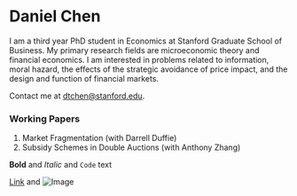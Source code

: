 
# Daniel Chen
I am a third year PhD student in Economics at Stanford Graduate School of Business. My primary research fields are microeconomic theory and financial economics. I am interested in problems related to information, moral hazard, the effects of the strategic avoidance of price impact, and the design and function of financial markets. 

Contact me at dtchen@stanford.edu. 

### Working Papers

1. Market Fragmentation (with Darrell Duffie)
2. Subsidy Schemes in Double Auctions (with Anthony Zhang)

**Bold** and _Italic_ and `Code` text

[Link](https://dtc1995.github.io/redesigned-engine.github.io/Academic_CV_Feb_18.pdf) and ![Image](https://dtc1995.github.io/redesigned-engine.github.io/danielchenphd.jpg)

